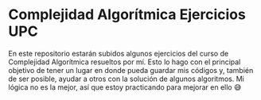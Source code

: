 # Complejidad Algorítmica Ejercicios UPC
En este repositorio estarán subidos algunos ejercicios del curso de Complejidad Algorítmica resueltos por mí.
Esto lo hago con el principal objetivo de tener un lugar en donde pueda guardar mis códigos y, también de ser posible, 
ayudar a otros con la solución de algunos algoritmos. Mi lógica no es la mejor, así que estoy practicando para mejorar en ello :sweat_smile:
